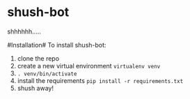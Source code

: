 # shush-bot
shhhhhh.....


#Installation#
To install shush-bot:
1. clone the repo
2. create a new virtual environment `virtualenv venv`
3. `. venv/bin/activate`
4. install the requirements `pip install -r requirements.txt`
5. shush away!